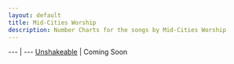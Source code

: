 ```yaml
---
layout: default
title: Mid-Cities Worship
description: Number Charts for the songs by Mid-Cities Worship
---
```


--- | ---
[Unshakeable](songs/Mid-Cities/unshakeable.pdf) | Coming Soon
